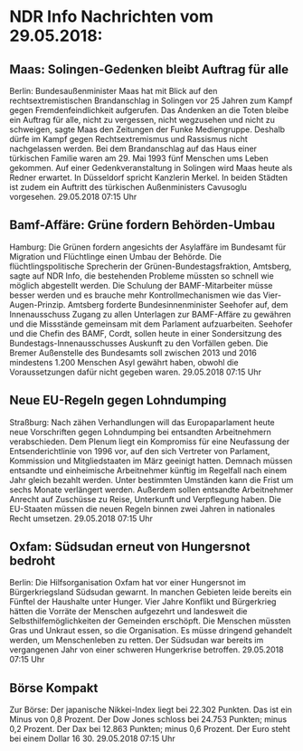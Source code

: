 # NDR Info Nachrichten vom 29.05.2018:


## Maas: Solingen-Gedenken bleibt Auftrag für alle
Berlin: Bundesaußenminister Maas hat mit Blick auf den rechtsextremistischen Brandanschlag in Solingen vor 25 Jahren zum Kampf gegen Fremdenfeindlichkeit aufgerufen. Das Andenken an die Toten bleibe ein Auftrag für alle, nicht zu vergessen, nicht wegzusehen und nicht zu schweigen, sagte Maas den Zeitungen der Funke Mediengruppe. Deshalb dürfe im Kampf gegen Rechtsextremismus und Rassismus nicht nachgelassen werden. Bei dem Brandanschlag auf das Haus einer türkischen Familie waren am 29. Mai 1993 fünf Menschen ums Leben gekommen. Auf einer Gedenkveranstaltung in Solingen wird Maas heute als Redner erwartet. In Düsseldorf spricht Kanzlerin Merkel. In beiden Städten ist zudem ein Auftritt des türkischen Außenministers Cavusoglu vorgesehen. 29.05.2018 07:15 Uhr 

## Bamf-Affäre: Grüne fordern Behörden-Umbau
Hamburg: Die Grünen fordern angesichts der Asylaffäre im Bundesamt für Migration und Flüchtlinge einen Umbau der Behörde. Die flüchtlingspolitische Sprecherin der Grünen-Bundestagsfraktion, Amtsberg, sagte auf NDR Info, die bestehenden Probleme müssten so schnell wie möglich abgestellt werden. Die Schulung der BAMF-Mitarbeiter müsse besser werden und es brauche mehr Kontrollmechanismen wie das Vier-Augen-Prinzip. Amtsberg forderte Bundesinnenminister Seehofer auf, dem Innenausschuss Zugang zu allen Unterlagen zur BAMF-Affäre zu gewähren und die Missstände gemeinsam mit dem Parlament aufzuarbeiten. Seehofer und die Chefin des BAMF, Cordt, sollen heute in einer Sondersitzung des Bundestags-Innenausschusses Auskunft zu den Vorfällen geben. Die Bremer Außenstelle des Bundesamts soll zwischen 2013 und 2016 mindestens 1.200 Menschen Asyl gewährt haben, obwohl die Voraussetzungen dafür nicht gegeben waren. 29.05.2018 07:15 Uhr 

## Neue EU-Regeln gegen Lohndumping
Straßburg: Nach zähen Verhandlungen will das Europaparlament heute neue Vorschriften gegen Lohndumping bei entsandten Arbeitnehmern verabschieden. Dem Plenum liegt ein Kompromiss für eine Neufassung der Entsenderichtlinie von 1996 vor, auf den sich Vertreter von Parlament, Kommission und Mitgliedstaaten im März geeinigt hatten. Demnach müssen entsandte und einheimische Arbeitnehmer künftig im Regelfall nach einem Jahr gleich bezahlt werden. Unter bestimmten Umständen kann die Frist um sechs Monate verlängert werden. Außerdem sollen entsandte Arbeitnehmer Anrecht auf Zuschüsse zu Reise, Unterkunft und Verpflegung haben. Die EU-Staaten müssen die neuen Regeln binnen zwei Jahren in nationales Recht umsetzen. 29.05.2018 07:15 Uhr 

## Oxfam: Südsudan erneut von Hungersnot bedroht
Berlin: Die Hilfsorganisation Oxfam hat vor einer Hungersnot im Bürgerkriegsland Südsudan gewarnt. In manchen Gebieten leide bereits ein Fünftel der Haushalte unter Hunger. Vier Jahre Konflikt und Bürgerkrieg hätten die Vorräte der Menschen aufgezehrt und landesweit die Selbsthilfemöglichkeiten der Gemeinden erschöpft. Die Menschen müssten Gras und Unkraut essen, so die Organisation. Es müsse dringend gehandelt werden, um Menschenleben zu retten. Der Südsudan war bereits im vergangenen Jahr von einer schweren Hungerkrise betroffen. 29.05.2018 07:15 Uhr 

## Börse Kompakt
Zur Börse: Der japanische Nikkei-Index liegt bei 22.302 Punkten. Das ist ein Minus von 0,8 Prozent. Der Dow Jones schloss bei 24.753 Punkten; minus 0,2 Prozent. Der Dax bei 12.863 Punkten; minus 0,6 Prozent. Der Euro steht bei einem Dollar 16 30. 29.05.2018 07:15 Uhr 
